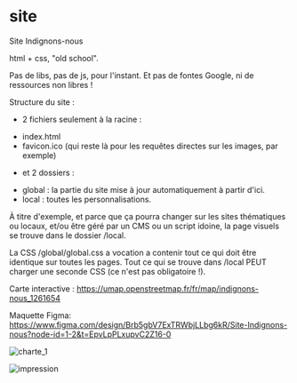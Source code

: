 # site
Site Indignons-nous 

html + css, "old school".

Pas de libs, pas de js, pour l'instant.
Et pas de fontes Google, ni de ressources non libres !


Structure du site :

- 2 fichiers seulement à la racine : 
 * index.html
 * favicon.ico (qui reste là pour les requêtes directes sur les images, par exemple)

- et 2 dossiers :
 * global : la partie du site mise à jour automatiquement à partir d'ici.
 * local : toutes les personnalisations. 

À titre d'exemple, et parce que ça pourra changer sur les sites thématiques ou locaux,
et/ou être géré par un CMS ou un script idoine, la page visuels se trouve dans le dossier /local.

La CSS /global/global.css a vocation a contenir tout ce qui doit être identique sur toutes les pages.
Tout ce qui se trouve dans /local PEUT charger une seconde CSS (ce n'est pas obligatoire !).

Carte interactive : https://umap.openstreetmap.fr/fr/map/indignons-nous_1261654

Maquette Figma: https://www.figma.com/design/Brb5gbV7ExTRWbjLLbg6kR/Site-Indignons-nous?node-id=1-2&t=EpvLpPLxupvC2Z16-0


![charte_1](https://github.com/user-attachments/assets/f6bc0a41-7891-4b10-a105-e0147a520b7d)

![impression](https://github.com/user-attachments/assets/bf0dcb77-6ed2-40b1-9326-1014108c9c1e)

